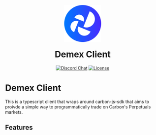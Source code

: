 <div align="center">
  <img height="120x" src="https://raw.githubusercontent.com/Switcheo/token-icons/main/demex/demex_color.png" />

  <h1 style="margin-top:20px;">Demex Client</h1>

  <p>
    <a href="https://discord.com/channels/738816874720133172/763588653116555294"><img alt="Discord Chat" src="https://img.shields.io/discord/738816874720133172?color=3e35ff" /></a>
    <a href="https://opensource.org/licenses/Apache-2.0"><img alt="License" src="https://img.shields.io/badge/license-MIT-3e35ff" /></a>
  </p>
</div>

# Demex Client

This is a typescript client that wraps around carbon-js-sdk that aims to proivde a simple way to programmatically trade on Carbon's Perpetuals markets.

## Features
